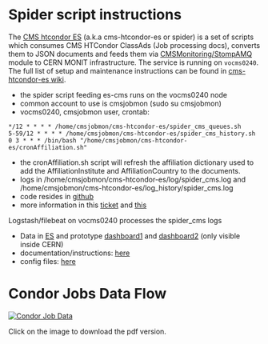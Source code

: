 # Spider script instructions

The [CMS htcondor ES](https://github.com/dmwm/cms-htcondor-es) (a.k.a cms-htcondor-es or spider) is a set of scripts
which consumes CMS HTCondor ClassAds (Job processing docs), converts them to JSON documents and feeds them
via [CMSMonitoring/StompAMQ](https://github.com/dmwm/CMSMonitoring/blob/master/src/python/CMSMonitoring/StompAMQ.py)
module to CERN MONIT infrastructure. The service is running on `vocms0240`.
The full list of setup and maintenance instructions can be found
in [cms-htcondor-es wiki](https://github.com/dmwm/cms-htcondor-es/wiki/Setup-and-Instructions).

- the spider script feeding es-cms runs on the vocms0240 node
- common account to use is cmsjobmon (sudo su cmsjobmon)
- vocms0240, cmsjobmon user, crontab:
```crontab
*/12 * * * * /home/cmsjobmon/cms-htcondor-es/spider_cms_queues.sh
5-59/12 * * * * /home/cmsjobmon/cms-htcondor-es/spider_cms_history.sh
0 3 * * * /bin/bash "/home/cmsjobmon/cms-htcondor-es/cronAffiliation.sh"
```
- the cronAffiliation.sh script will refresh the affiliation dictionary used to add the AffiliationInstitute and AffiliationCountry to the documents. 
- logs in /home/cmsjobmon/cms-htcondor-es/log/spider_cms.log and 
/home/cmsjobmon/cms-htcondor-es/log_history/spider_cms.log
- code resides in [github](https://github.com/dmwm/cms-htcondor-es/)
- more information in this [ticket](https://its.cern.ch/jira/browse/CMSMONIT-4) and [this](https://its.cern.ch/jira/browse/CMSMONIT-17)

Logstash/filebeat on vocms0240 processes the spider_cms logs
- Data in [ES](https://es-cms-logmon.cern.ch/kibana/app/kibana#/discover) and prototype 
[dashboard1](https://es-cms-logmon.cern.ch/kibana/app/kibana::/dashboard/c8b59e70-4cb8-11e9-aa82-3bfc29c84269)
and [dashboard2](https://es-cms-logmon.cern.ch/kibana/app/kibana::/discover/8c4d6a70-afa1-11e9-b8f6-95a3ef32a7a6) (only visible inside CERN)
- documentation/instructions: [here](https://github.com/dmwm/cms-htcondor-es/wiki/Filebeat-Logstash-setup)
- config files: [here](https://github.com/dmwm/cms-htcondor-es/tree/master/doc/logstash)

# Condor Jobs Data Flow

[![Condor Job Data](https://www.dropbox.com/s/pjzludtd32ie6a2/Condor%20Jobs%20Data%20Monit.png?raw=1)](https://www.dropbox.com/s/2oueo3i9hqnzlk2/Condor%20Jobs%20Data%20Monit.pdf?dl=0)

Click on the image to download the pdf version.
